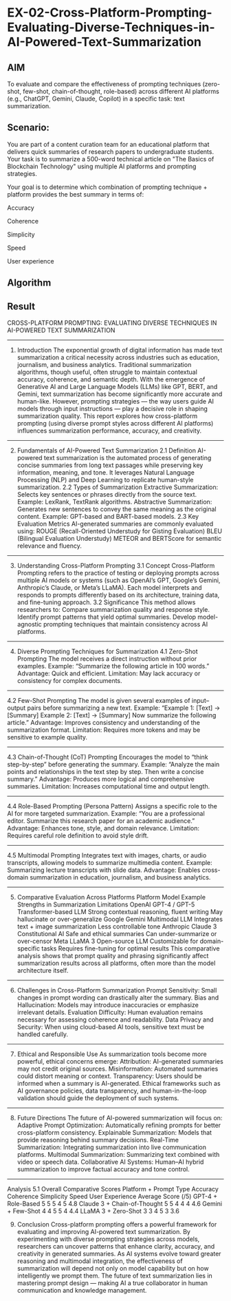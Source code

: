 # EX-02-Cross-Platform-Prompting-Evaluating-Diverse-Techniques-in-AI-Powered-Text-Summarization

## AIM
To evaluate and compare the effectiveness of prompting techniques (zero-shot, few-shot, chain-of-thought, role-based) across different AI platforms (e.g., ChatGPT, Gemini, Claude, Copilot) in a specific task: text summarization.

## Scenario:
You are part of a content curation team for an educational platform that delivers quick summaries of research papers to undergraduate students. Your task is to summarize a 500-word technical article on "The Basics of Blockchain Technology" using multiple AI platforms and prompting strategies.

Your goal is to determine which combination of prompting technique + platform provides the best summary in terms of:

Accuracy

Coherence

Simplicity

Speed

User experience

## Algorithm

## Result


CROSS-PLATFORM PROMPTING: EVALUATING DIVERSE TECHNIQUES IN AI-POWERED TEXT SUMMARIZATION
________________________________________
1. Introduction
The exponential growth of digital information has made text summarization a critical necessity across industries such as education, journalism, and business analytics. Traditional summarization algorithms, though useful, often struggle to maintain contextual accuracy, coherence, and semantic depth.
With the emergence of Generative AI and Large Language Models (LLMs) like GPT, BERT, and Gemini, text summarization has become significantly more accurate and human-like.
However, prompting strategies — the way users guide AI models through input instructions — play a decisive role in shaping summarization quality. This report explores how cross-platform prompting (using diverse prompt styles across different AI platforms) influences summarization performance, accuracy, and creativity.
________________________________________
2. Fundamentals of AI-Powered Text Summarization
2.1 Definition
AI-powered text summarization is the automated process of generating concise summaries from long text passages while preserving key information, meaning, and tone. It leverages Natural Language Processing (NLP) and Deep Learning to replicate human-style summarization.
2.2 Types of Summarization
Extractive Summarization: Selects key sentences or phrases directly from the source text.
Example: LexRank, TextRank algorithms.
Abstractive Summarization: Generates new sentences to convey the same meaning as the original content.
Example: GPT-based and BART-based models.
2.3 Key Evaluation Metrics
AI-generated summaries are commonly evaluated using:
ROUGE (Recall-Oriented Understudy for Gisting Evaluation)
BLEU (Bilingual Evaluation Understudy)
METEOR and BERTScore for semantic relevance and fluency.
________________________________________
3. Understanding Cross-Platform Prompting
3.1 Concept
Cross-Platform Prompting refers to the practice of testing or deploying prompts across multiple AI models or systems (such as OpenAI’s GPT, Google’s Gemini, Anthropic’s Claude, or Meta’s LLaMA).
Each model interprets and responds to prompts differently based on its architecture, training data, and fine-tuning approach.
3.2 Significance
This method allows researchers to:
Compare summarization quality and response style.
Identify prompt patterns that yield optimal summaries.
Develop model-agnostic prompting techniques that maintain consistency across AI platforms.
________________________________________




4. Diverse Prompting Techniques for Summarization
4.1 Zero-Shot Prompting
The model receives a direct instruction without prior examples.
Example:
“Summarize the following article in 100 words.”
Advantage: Quick and efficient.
Limitation: May lack accuracy or consistency for complex documents.
________________________________________
4.2 Few-Shot Prompting
The model is given several examples of input–output pairs before summarizing a new text.
Example:
“Example 1: [Text] → [Summary]
Example 2: [Text] → [Summary]
Now summarize the following article.”
Advantage: Improves consistency and understanding of the summarization format.
Limitation: Requires more tokens and may be sensitive to example quality.
________________________________________
4.3 Chain-of-Thought (CoT) Prompting
Encourages the model to “think step-by-step” before generating the summary.
Example:
“Analyze the main points and relationships in the text step by step. Then write a concise summary.”
Advantage: Produces more logical and comprehensive summaries.
Limitation: Increases computational time and output length.
________________________________________
4.4 Role-Based Prompting (Persona Pattern)
Assigns a specific role to the AI for more targeted summarization.
Example:
“You are a professional editor. Summarize this research paper for an academic audience.”
Advantage: Enhances tone, style, and domain relevance.
Limitation: Requires careful role definition to avoid style drift.
________________________________________
4.5 Multimodal Prompting
Integrates text with images, charts, or audio transcripts, allowing models to summarize multimedia content.
Example: Summarizing lecture transcripts with slide data.
Advantage: Enables cross-domain summarization in education, journalism, and business analytics.
________________________________________
5. Comparative Evaluation Across Platforms
Platform	Model Example	Strengths in Summarization	Limitations
OpenAI GPT-4 / GPT-5	Transformer-based LLM	Strong contextual reasoning, fluent writing	May hallucinate or over-generalize
Google Gemini	Multimodal LLM	Integrates text + image summarization	Less controllable tone
Anthropic Claude 3	Constitutional AI	Safe and ethical summaries	Can under-summarize or over-censor
Meta LLaMA 3	Open-source LLM	Customizable for domain-specific tasks	Requires fine-tuning for optimal results
This comparative analysis shows that prompt quality and phrasing significantly affect summarization results across all platforms, often more than the model architecture itself.
________________________________________
6. Challenges in Cross-Platform Summarization
Prompt Sensitivity: Small changes in prompt wording can drastically alter the summary.
Bias and Hallucination: Models may introduce inaccuracies or emphasize irrelevant details.
Evaluation Difficulty: Human evaluation remains necessary for assessing coherence and readability.
Data Privacy and Security: When using cloud-based AI tools, sensitive text must be handled carefully.
________________________________________
7. Ethical and Responsible Use
As summarization tools become more powerful, ethical concerns emerge:
Attribution: AI-generated summaries may not credit original sources.
Misinformation: Automated summaries could distort meaning or context.
Transparency: Users should be informed when a summary is AI-generated.
Ethical frameworks such as AI governance policies, data transparency, and human-in-the-loop validation should guide the deployment of such systems.
________________________________________
8. Future Directions
The future of AI-powered summarization will focus on:
Adaptive Prompt Optimization: Automatically refining prompts for better cross-platform consistency.
Explainable Summarization: Models that provide reasoning behind summary decisions.
Real-Time Summarization: Integrating summarization into live communication platforms.
Multimodal Summarization: Summarizing text combined with video or speech data.
Collaborative AI Systems: Human–AI hybrid summarization to improve factual accuracy and tone control.
________________________________________

Analysis
5.1 Overall Comparative Scores
Platform + Prompt Type	Accuracy	Coherence	Simplicity	Speed	User Experience	Average Score (/5)
GPT-4 + Role-Based	5	5	5	4	5	4.8
Claude 3 + Chain-of-Thought	5	5	4	4	4	4.6
Gemini + Few-Shot	4	4	5	5	4	4.4
LLaMA 3 + Zero-Shot	3	3	4	5	3	3.6

9. Conclusion
Cross-platform prompting offers a powerful framework for evaluating and improving AI-powered text summarization. By experimenting with diverse prompting strategies across models, researchers can uncover patterns that enhance clarity, accuracy, and creativity in generated summaries.
As AI systems evolve toward greater reasoning and multimodal integration, the effectiveness of summarization will depend not only on model capability but on how intelligently we prompt them. The future of text summarization lies in mastering prompt design — making AI a true collaborator in human communication and knowledge management.

